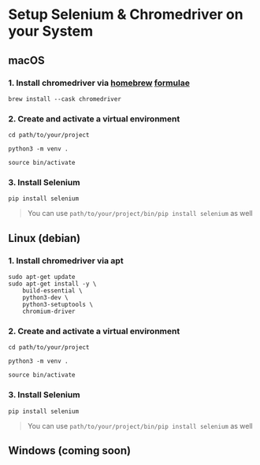 # Setup Selenium & Chromedriver on your System

## macOS
### 1. Install __chromedriver__ via [homebrew](https://brew.sh) [formulae](https://formulae.brew.sh/cask/chromedriver)
```
brew install --cask chromedriver
```

### 2. Create and activate a virtual environment
```
cd path/to/your/project
```

```
python3 -m venv .
```

```
source bin/activate
```

### 3. Install Selenium
```
pip install selenium
```
> You can use `path/to/your/project/bin/pip install selenium` as well


## Linux (debian)

### 1. Install __chromedriver__ via apt
```
sudo apt-get update
sudo apt-get install -y \
    build-essential \
    python3-dev \
    python3-setuptools \
    chromium-driver
```

### 2. Create and activate a virtual environment
```
cd path/to/your/project
```

```
python3 -m venv .
```

```
source bin/activate
```

### 3. Install Selenium
```
pip install selenium
```
> You can use `path/to/your/project/bin/pip install selenium` as well


## Windows (coming soon)
